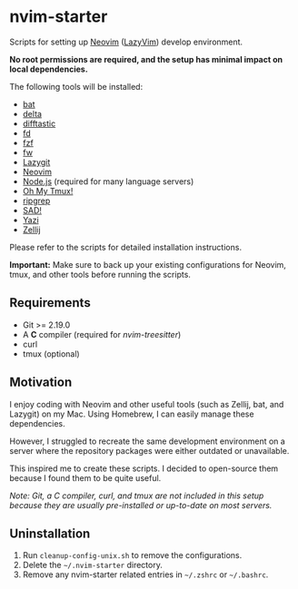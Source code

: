 # nvim-starter

Scripts for setting up [Neovim](https://neovim.io/) ([LazyVim](https://www.lazyvim.org/)) develop environment.

**No root permissions are required, and the setup has minimal impact on local dependencies.**

The following tools will be installed:

- [bat](https://github.com/sharkdp/bat)
- [delta](https://github.com/dandavison/delta)
- [difftastic](https://github.com/Wilfred/difftastic)
- [fd](https://github.com/sharkdp/fd)
- [fzf](https://github.com/junegunn/fzf)
- [fw](https://github.com/yilinfang/fw)
- [Lazygit](https://github.com/jesseduffield/lazygit)
- [Neovim](https://neovim.io/)
- [Node.js](https://nodejs.org/) (required for many language servers)
- [Oh My Tmux!](https://github.com/gpakosz/.tmux)
- [ripgrep](https://github.com/BurntSushi/ripgrep)
- [SAD!](https://github.com/ms-jpq/sad)
- [Yazi](https://github.com/sxyazi/yazi)
- [Zellij](https://zellij.dev/)

Please refer to the scripts for detailed installation instructions.

**Important:** Make sure to back up your existing configurations for Neovim, tmux, and other tools before running the scripts.

## Requirements

- Git >= 2.19.0
- A **C** compiler (required for _nvim-treesitter_)
- curl
- tmux (optional)

## Motivation

I enjoy coding with Neovim and other useful tools (such as Zellij, bat, and Lazygit) on my Mac. Using Homebrew, I can easily manage these dependencies.

However, I struggled to recreate the same development environment on a server where the repository packages were either outdated or unavailable.

This inspired me to create these scripts. I decided to open-source them because I found them to be quite useful.

_Note: Git, a C compiler, curl, and tmux are not included in this setup because they are usually pre-installed or up-to-date on most servers._

## Uninstallation

1. Run `cleanup-config-unix.sh` to remove the configurations.
2. Delete the `~/.nvim-starter` directory.
3. Remove any nvim-starter related entries in `~/.zshrc` or `~/.bashrc`.

